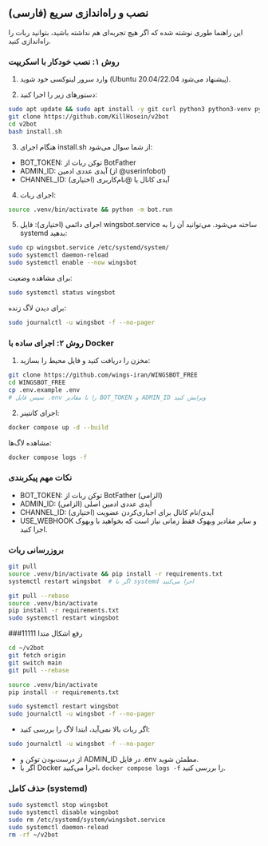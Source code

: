## نصب و راه‌اندازی سریع (فارسی)

این راهنما طوری نوشته شده که اگر هیچ تجربه‌ای هم نداشته باشید، بتوانید ربات را راه‌اندازی کنید.

### روش ۱: نصب خودکار با اسکریپت

1) وارد سرور لینوکسی خود شوید (Ubuntu 20.04/22.04 پیشنهاد می‌شود).

2) دستورهای زیر را اجرا کنید:

```bash
sudo apt update && sudo apt install -y git curl python3 python3-venv python3-pip
git clone https://github.com/KillHosein/v2bot
cd v2bot
bash install.sh
```

3) هنگام اجرای install.sh از شما سوال می‌شود:
- BOT_TOKEN: توکن ربات از BotFather
- ADMIN_ID: آیدی عددی ادمین (از @userinfobot)
- CHANNEL_ID: آیدی کانال یا @نام‌کاربری (اختیاری)

4) اجرای ربات:

```bash
source .venv/bin/activate && python -m bot.run
```

5) اجرای دائمی (اختیاری): فایل wingsbot.service ساخته می‌شود. می‌توانید آن را به systemd بدهید:

```bash
sudo cp wingsbot.service /etc/systemd/system/
sudo systemctl daemon-reload
sudo systemctl enable --now wingsbot
```

برای مشاهده وضعیت:

```bash
sudo systemctl status wingsbot
```

برای دیدن لاگ زنده:

```bash
sudo journalctl -u wingsbot -f --no-pager
```

### روش ۲: اجرای ساده با Docker

1) مخزن را دریافت کنید و فایل محیط را بسازید:

```bash
git clone https://github.com/wings-iran/WINGSBOT_FREE
cd WINGSBOT_FREE
cp .env.example .env
# سپس فایل .env را با مقادیر BOT_TOKEN و ADMIN_ID ویرایش کنید
```

2) اجرای کانتینر:

```bash
docker compose up -d --build
```

مشاهده لاگ‌ها:

```bash
docker compose logs -f
```

### نکات مهم پیکربندی

- BOT_TOKEN: توکن ربات از BotFather (الزامی)
- ADMIN_ID: آیدی عددی ادمین اصلی (الزامی)
- CHANNEL_ID: آیدی/نام کانال برای اجباری‌کردن عضویت (اختیاری)
- USE_WEBHOOK و سایر مقادیر وبهوک فقط زمانی نیاز است که بخواهید با وبهوک اجرا کنید.

### بروزرسانی ربات

```bash
git pull
source .venv/bin/activate && pip install -r requirements.txt
systemctl restart wingsbot  # اگر با systemd اجرا می‌کنید
```
```bash
git pull --rebase
source .venv/bin/activate
pip install -r requirements.txt
sudo systemctl restart wingsbot
```
###11111 رفع اشکال متدا
```bash 
cd ~/v2bot
git fetch origin
git switch main
git pull --rebase

source .venv/bin/activate
pip install -r requirements.txt

sudo systemctl restart wingsbot
sudo journalctl -u wingsbot -f --no-pager
```
- اگر ربات بالا نمی‌آید، ابتدا لاگ را بررسی کنید:
```bash
sudo journalctl -u wingsbot -f --no-pager
```
- از درست‌بودن توکن و ADMIN_ID در فایل .env مطمئن شوید.
- اگر با Docker اجرا می‌کنید، `docker compose logs -f` را بررسی کنید.

### حذف کامل (systemd)

```bash
sudo systemctl stop wingsbot
sudo systemctl disable wingsbot
sudo rm /etc/systemd/system/wingsbot.service
sudo systemctl daemon-reload
rm -rf ~/v2bot
```
